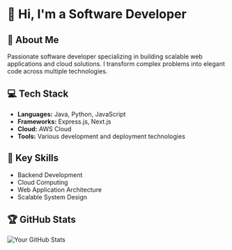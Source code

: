 # 👋 Hi, I'm a Software Developer

## 🚀 About Me
Passionate software developer specializing in building scalable web applications and cloud solutions. I transform complex problems into elegant code across multiple technologies.

## 💻 Tech Stack
- **Languages:** Java, Python, JavaScript
- **Frameworks:** Express.js, Next.js
- **Cloud:** AWS Cloud
- **Tools:** Various development and deployment technologies

## 🌟 Key Skills
- Backend Development
- Cloud Computing
- Web Application Architecture
- Scalable System Design

## 🏆 GitHub Stats
![Your GitHub Stats](https://github-readme-stats.vercel.app/api?username=rahulp0817&show_icons=true&theme=radical)

